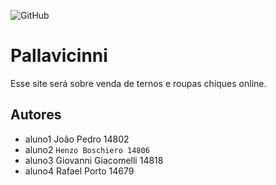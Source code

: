 ![GitHub](https://img.shields.io/github/license/RafaelPA13/2emia-project-0609)
# Pallavicinni
Esse site será sobre venda de ternos e roupas chiques online.
## Autores
- aluno1  João Pedro 14802
- aluno2  ` Henzo Boschiero 14806 `
- aluno3  Giovanni Giacomelli 14818
- aluno4  Rafael Porto 14679
